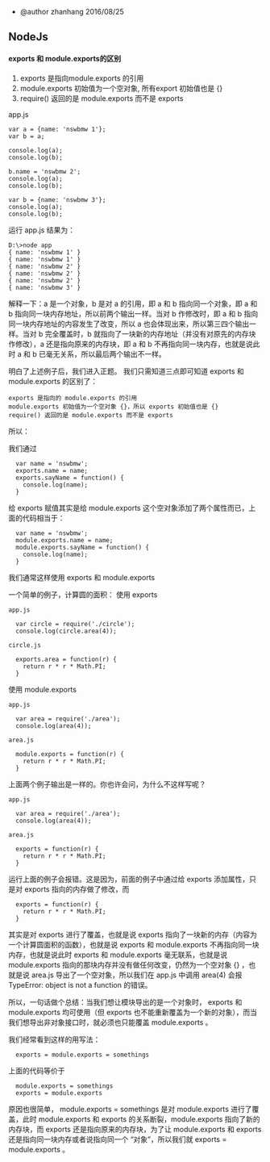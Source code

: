 - @author zhanhang 2016/08/25

## NodeJs


#### exports 和 module.exports的区别

1. exports 是指向module.exports 的引用
2. module.exports 初始值为一个空对象, 所有export 初始值也是 {}
3. require() 返回的是 module.exports 而不是 exports



app.js

	var a = {name: 'nswbmw 1'};
	var b = a;
	
	console.log(a);
	console.log(b);
	
	b.name = 'nswbmw 2';
	console.log(a);
	console.log(b);
	
	var b = {name: 'nswbmw 3'};
	console.log(a);
	console.log(b);

运行 app.js 结果为：

	D:\>node app
	{ name: 'nswbmw 1' }
	{ name: 'nswbmw 1' }
	{ name: 'nswbmw 2' }
	{ name: 'nswbmw 2' }
	{ name: 'nswbmw 2' }
	{ name: 'nswbmw 3' }
	

解释一下：a 是一个对象，b 是对 a 的引用，即 a 和 b 指向同一个对象，即 a 和 b 指向同一块内存地址，所以前两个输出一样。当对 b 作修改时，即 a 和 b 指向同一块内存地址的内容发生了改变，所以 a 也会体现出来，所以第三四个输出一样。当对 b 完全覆盖时，b 就指向了一块新的内存地址（并没有对原先的内存块作修改），a 还是指向原来的内存块，即 a 和 b 不再指向同一块内存，也就是说此时 a 和 b 已毫无关系，所以最后两个输出不一样。

明白了上述例子后，我们进入正题。
我们只需知道三点即可知道 exports 和 module.exports 的区别了：

    exports 是指向的 module.exports 的引用
    module.exports 初始值为一个空对象 {}，所以 exports 初始值也是 {}
    require() 返回的是 module.exports 而不是 exports

所以：

我们通过

      var name = 'nswbmw';
      exports.name = name;
      exports.sayName = function() {
        console.log(name);
      }

给 exports 赋值其实是给 module.exports 这个空对象添加了两个属性而已，上面的代码相当于：

      var name = 'nswbmw';
      module.exports.name = name;
      module.exports.sayName = function() {
        console.log(name);
      }

我们通常这样使用 exports 和 module.exports

一个简单的例子，计算圆的面积：
使用 exports

    app.js

      var circle = require('./circle');
      console.log(circle.area(4));

    circle.js

      exports.area = function(r) {
        return r * r * Math.PI;
      }

使用 module.exports

    app.js

      var area = require('./area');
      console.log(area(4));

    area.js

      module.exports = function(r) {
        return r * r * Math.PI;
      }

上面两个例子输出是一样的。你也许会问，为什么不这样写呢？

    app.js

      var area = require('./area');
      console.log(area(4));

    area.js

      exports = function(r) {
        return r * r * Math.PI;
      }

运行上面的例子会报错。这是因为，前面的例子中通过给 exports 添加属性，只是对 exports 指向的内存做了修改，而

      exports = function(r) {
        return r * r * Math.PI;
      }

其实是对 exports 进行了覆盖，也就是说 exports 指向了一块新的内存（内容为一个计算圆面积的函数），也就是说 exports 和 module.exports 不再指向同一块内存，也就是说此时 exports 和 module.exports 毫无联系，也就是说 module.exports 指向的那块内存并没有做任何改变，仍然为一个空对象 {} ，也就是说 area.js 导出了一个空对象，所以我们在 app.js 中调用 area(4) 会报 TypeError: object is not a function 的错误。

所以，一句话做个总结：当我们想让模块导出的是一个对象时， exports 和 module.exports 均可使用（但 exports 也不能重新覆盖为一个新的对象），而当我们想导出非对象接口时，就必须也只能覆盖 module.exports 。

我们经常看到这样的用写法：

      exports = module.exports = somethings

上面的代码等价于

      module.exports = somethings
      exports = module.exports

原因也很简单， module.exports = somethings 是对 module.exports 进行了覆盖，此时 module.exports 和 exports 的关系断裂，module.exports 指向了新的内存块，而 exports 还是指向原来的内存块，为了让 module.exports 和 exports 还是指向同一块内存或者说指向同一个 “对象”，所以我们就 exports = module.exports 。
